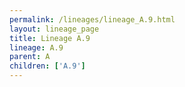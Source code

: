 ```yaml
---
permalink: /lineages/lineage_A.9.html
layout: lineage_page
title: Lineage A.9
lineage: A.9
parent: A
children: ['A.9']
---
```

